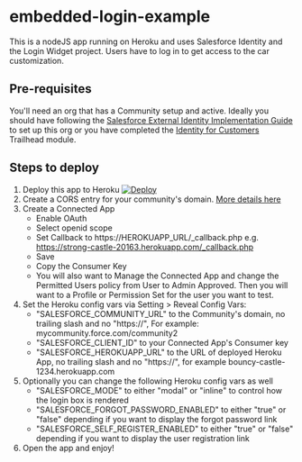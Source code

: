 embedded-login-example
====================

This is a nodeJS app running on Heroku and uses Salesforce Identity and the Login Widget project. Users have to log in to get access to the car customization.

Pre-requisites
--------------
You'll need an org that has a Community setup and active. Ideally you should have following the [Salesforce External Identity Implementation Guide](https://developer.salesforce.com/docs/atlas.en-us.externalidentityImplGuide.meta/externalidentityImplGuide/external_identity_intro.htm) to set up this org or you have completed the [Identity for Customers](https://trailhead.salesforce.com/module/identity_external) Trailhead module.

Steps to deploy
---------------
1. Deploy this app to Heroku [![Deploy](https://www.herokucdn.com/deploy/button.png)](https://heroku.com/deploy?template=https://github.com/marco2207/identity-electron-motors)
2. Create a CORS entry for your community's domain. [More details here](https://developer.salesforce.com/docs/atlas.en-us.externalidentityImplGuide.meta/externalidentityImplGuide/external_identity_login_step_1.htm)
3. Create a Connected App
	* Enable OAuth
	* Select openid scope
	* Set Callback to https://HEROKUAPP_URL/_callback.php e.g. https://strong-castle-20163.herokuapp.com/_callback.php
	* Save
	* Copy the Consumer Key
	* You will also want to Manage the Connected App and change the Permitted Users policy from User to Admin Approved. Then you will want to a Profile or Permission Set for the user you want to test.
4. Set the Heroku config vars via Setting > Reveal Config Vars:
	* "SALESFORCE_COMMUNITY_URL" to the Community's domain, no trailing slash and no "https://", For example: mycommunity.force.com/community2
	* "SALESFORCE_CLIENT_ID" to your Connected App's Consumer key
	* "SALESFORCE_HEROKUAPP_URL" to the URL of deployed Heroku App, no trailing slash and no "https://", for example bouncy-castle-1234.herokuapp.com
5. Optionally you can change the following Heroku config vars as well
	* "SALESFORCE_MODE" to either "modal" or "inline" to control how the login box is rendered
	* "SALESFORCE_FORGOT_PASSWORD_ENABLED" to either "true" or "false" depending if you want to display the forgot password link
	* "SALESFORCE_SELF_REGISTER_ENABLED" to either "true" or "false" depending if you want to display the user registration link
6. Open the app and enjoy!
